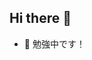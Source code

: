 ## Hi there 👋

- 🌱 勉強中です！

<!--
## Skills
<img alt="my skills" src="https://skillicons.dev/icons?theme=dark&perline=7&i=html,css,js,ruby,rails,react,php,docker,githubactions" />



## Activities
<div align="left"> 
  <img alt="github stats" height="170px" src="https://github-readme-stats.vercel.app/api/top-langs/?username=minamimishima&count_private=true&theme=light&layout=compact" />
</div>
-->

<!--
  <img alt="Top Langs" height="170px" src="https://github-readme-stats.vercel.app/api?username=minamimishima&theme=light&layout=compact" />
-->

<!--
**minamimishima/minamimishima** is a ✨ _special_ ✨ repository because its `README.md` (this file) appears on your GitHub profile.

Here are some ideas to get you started:

- 🔭 I’m currently working on ...
- 🌱 I’m currently learning ...
- 👯 I’m looking to collaborate on ...
- 🤔 I’m looking for help with ...
- 💬 Ask me about ...
- 📫 How to reach me: ...
- 😄 Pronouns: ...
- ⚡ Fun fact: ...
-->
